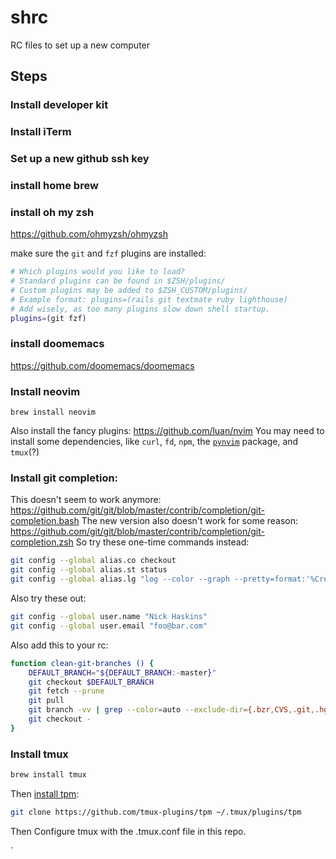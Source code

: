 # shrc
RC files to set up a new computer

## Steps

### Install developer kit

### Install iTerm

### Set up a new github ssh key

### install home brew

### install oh my zsh

https://github.com/ohmyzsh/ohmyzsh

make sure the `git` and `fzf` plugins are installed:

```sh
# Which plugins would you like to load?
# Standard plugins can be found in $ZSH/plugins/
# Custom plugins may be added to $ZSH_CUSTOM/plugins/
# Example format: plugins=(rails git textmate ruby lighthouse)
# Add wisely, as too many plugins slow down shell startup.
plugins=(git fzf)
```

### install doomemacs

https://github.com/doomemacs/doomemacs


### Install neovim

`brew install neovim`

Also install the fancy plugins: https://github.com/luan/nvim
You may need to install some dependencies, like `curl`, `fd`, `npm`, the [`pynvim`](https://github.com/neovim/pynvim) package, and `tmux`(?)

### Install git completion:

This doesn't seem to work anymore: https://github.com/git/git/blob/master/contrib/completion/git-completion.bash
The new version also doesn't work for some reason: https://github.com/git/git/blob/master/contrib/completion/git-completion.zsh
So try these one-time commands instead:

```sh
git config --global alias.co checkout
git config --global alias.st status
git config --global alias.lg "log --color --graph --pretty=format:'%Cred%h%Creset -%C(yellow)%d%Creset %s %Cgreen(%cr) %C(bold blue)<%an>%Creset' --abbrev-commit"
```

Also try these out:
```sh
git config --global user.name "Nick Haskins"
git config --global user.email "foo@bar.com"
```

Also add this to your rc:
```sh
function clean-git-branches () {
	DEFAULT_BRANCH="${DEFAULT_BRANCH:-master}"
	git checkout $DEFAULT_BRANCH
	git fetch --prune
	git pull
	git branch -vv | grep --color=auto --exclude-dir={.bzr,CVS,.git,.hg,.svn} 'origin/.*: gone]' | awk '{print $1}' | xargs git branch -D
	git checkout -
}
```

### Install tmux

``` sh
brew install tmux
```

Then [install tpm](https://github.com/tmux-plugins/tpm?tab=readme-ov-file#installation):
```sh
git clone https://github.com/tmux-plugins/tpm ~/.tmux/plugins/tpm
```

Then Configure tmux with the .tmux.conf file in this repo.

`
